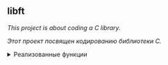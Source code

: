 ## libft

*This project is about coding a C library.*

*Этот проект посвящен кодированию библиотеки C.*

<details>
  <summary>Реализованные функции</summary>
<li>ft_atoi</li>
<li>ft_bzero</li>
<li>ft_calloc</li>
<li>ft_isalnum</li>
<li>ft_isalpha</li>
<li>ft_isascii</li>
<li>ft_isdigit</li>
<li>ft_isprint</li>
<li>ft_itoa</li>
<li>ft_memccpy</li>
<li>ft_memchr</li>
<li>ft_memcmp</li>
<li>ft_memcpy</li>
<li>ft_memmove</li>
<li>ft_memset</li>
<li>ft_putchar_fd</li>
<li>ft_putendl_fd</li>
<li>ft_putnbr_fd</li>
<li>ft_putstr_fd</li>
<li>ft_split</li>
<li>ft_strchr</li>
<li>ft_strdup</li>
<li>ft_strjoin</li>
<li>ft_strlcat</li>
<li>ft_strlcpy</li>
<li>ft_strlen</li>
<li>ft_strmapi</li>
<li>ft_strncmp</li>
<li>ft_strnstr</li>
<li>ft_strrchr</li>
<li>ft_strtrim</li>
<li>ft_substr</li>
<li>ft_tolower</li>
<li>ft_toupper</li>
  </details>
